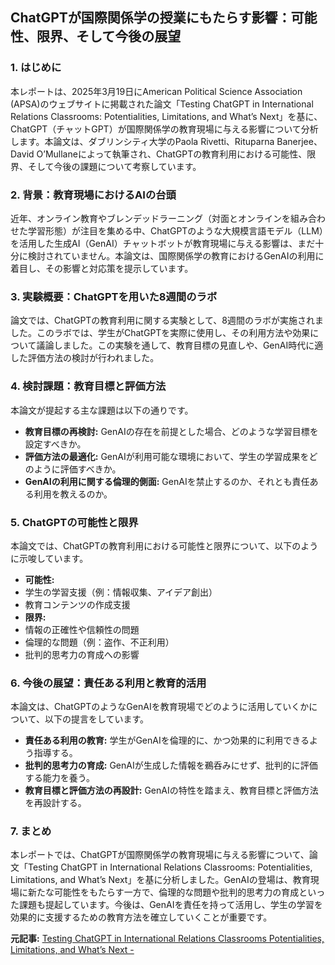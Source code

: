 ## ChatGPTが国際関係学の授業にもたらす影響：可能性、限界、そして今後の展望

### 1. はじめに

本レポートは、2025年3月19日にAmerican Political Science Association (APSA)のウェブサイトに掲載された論文「Testing ChatGPT in International Relations Classrooms: Potentialities, Limitations, and What’s Next」を基に、ChatGPT（チャットGPT）が国際関係学の教育現場に与える影響について分析します。本論文は、ダブリンシティ大学のPaola Rivetti、Rituparna Banerjee、David O’Mullaneによって執筆され、ChatGPTの教育利用における可能性、限界、そして今後の課題について考察しています。

### 2. 背景：教育現場におけるAIの台頭

近年、オンライン教育やブレンデッドラーニング（対面とオンラインを組み合わせた学習形態）が注目を集める中、ChatGPTのような大規模言語モデル（LLM）を活用した生成AI（GenAI）チャットボットが教育現場に与える影響は、まだ十分に検討されていません。本論文は、国際関係学の教育におけるGenAIの利用に着目し、その影響と対応策を提示しています。

### 3. 実験概要：ChatGPTを用いた8週間のラボ

論文では、ChatGPTの教育利用に関する実験として、8週間のラボが実施されました。このラボでは、学生がChatGPTを実際に使用し、その利用方法や効果について議論しました。この実験を通して、教育目標の見直しや、GenAI時代に適した評価方法の検討が行われました。

### 4. 検討課題：教育目標と評価方法

本論文が提起する主な課題は以下の通りです。

* **教育目標の再検討:** GenAIの存在を前提とした場合、どのような学習目標を設定すべきか。
* **評価方法の最適化:** GenAIが利用可能な環境において、学生の学習成果をどのように評価すべきか。
* **GenAIの利用に関する倫理的側面:** GenAIを禁止するのか、それとも責任ある利用を教えるのか。

### 5. ChatGPTの可能性と限界

本論文では、ChatGPTの教育利用における可能性と限界について、以下のように示唆しています。

* **可能性:**
 * 学生の学習支援（例：情報収集、アイデア創出）
 * 教育コンテンツの作成支援
* **限界:**
 * 情報の正確性や信頼性の問題
 * 倫理的な問題（例：盗作、不正利用）
 * 批判的思考力の育成への影響

### 6. 今後の展望：責任ある利用と教育的活用

本論文は、ChatGPTのようなGenAIを教育現場でどのように活用していくかについて、以下の提言をしています。

* **責任ある利用の教育:** 学生がGenAIを倫理的に、かつ効果的に利用できるよう指導する。
* **批判的思考力の育成:** GenAIが生成した情報を鵜呑みにせず、批判的に評価する能力を養う。
* **教育目標と評価方法の再設計:** GenAIの特性を踏まえ、教育目標と評価方法を再設計する。

### 7. まとめ

本レポートでは、ChatGPTが国際関係学の教育現場に与える影響について、論文「Testing ChatGPT in International Relations Classrooms: Potentialities, Limitations, and What’s Next」を基に分析しました。GenAIの登場は、教育現場に新たな可能性をもたらす一方で、倫理的な問題や批判的思考力の育成といった課題も提起しています。今後は、GenAIを責任を持って活用し、学生の学習を効果的に支援するための教育方法を確立していくことが重要です。



**元記事:** [Testing ChatGPT in International Relations Classrooms Potentialities, Limitations, and What’s Next -](https://politicalsciencenow.com/testing-chatgpt-in-international-relations-classrooms-potentialities-limitations-and-whats-next/)